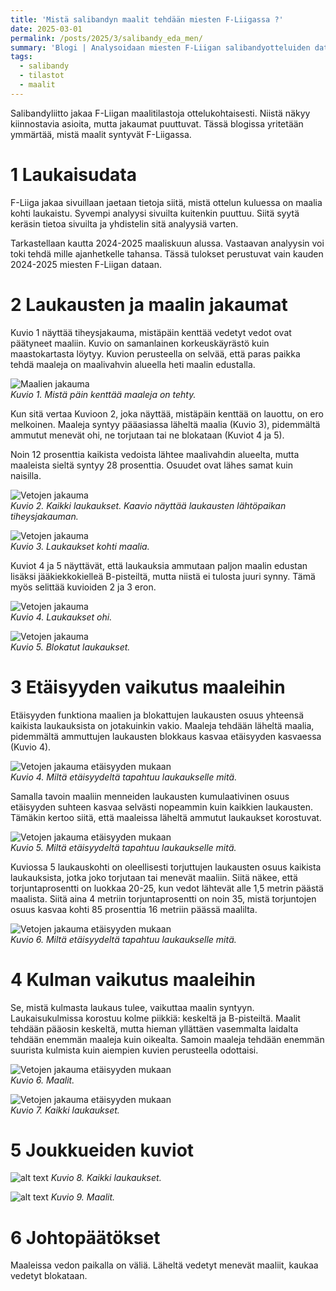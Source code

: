 ```yaml
---
title: 'Mistä salibandyn maalit tehdään miesten F-Liigassa ?'
date: 2025-03-01
permalink: /posts/2025/3/salibandy_eda_men/
summary: 'Blogi | Analysoidaan miesten F-Liigan salibandyotteluiden dataa. Kartat näyttävät, mistä maaleja tehdään. Jakaumista selviää, miltä etäisyydeltä maalit tehdään.'
tags:
  - salibandy
  - tilastot
  - maalit
---
```


Salibandyliitto jakaa F-Liigan maalitilastoja ottelukohtaisesti. Niistä näkyy kiinnostavia asioita, mutta jakaumat puuttuvat. Tässä blogissa yritetään ymmärtää, mistä maalit syntyvät F-Liigassa.

1 Laukaisudata
===

F-Liiga jakaa sivuillaan jaetaan tietoja siitä, mistä ottelun kuluessa on maalia kohti laukaistu. Syvempi analyysi sivuilta kuitenkin puuttuu. Siitä syytä keräsin tietoa sivuilta ja yhdistelin sitä analyysiä varten. 

Tarkastellaan kautta 2024-2025 maaliskuun alussa. Vastaavan analyysin voi toki tehdä mille ajanhetkelle tahansa. Tässä tulokset perustuvat vain kauden 2024-2025 miesten F-Liigan dataan.

2 Laukausten ja maalin jakaumat
====

Kuvio 1 näyttää tiheysjakauma, mistäpäin kenttää vedetyt vedot ovat päätyneet maaliin. Kuvio on samanlainen korkeuskäyrästö kuin maastokartasta löytyy. Kuvion perusteella on selvää, että paras paikka tehdä maaleja on maalivahvin alueella heti maalin edustalla.

![Maalien jakauma](/images/floorball/miehet/laukausmaali.png)<br>
_Kuvio 1. Mistä päin kenttää maaleja on tehty._

Kun sitä vertaa Kuvioon 2, joka näyttää, mistäpäin kenttää on lauottu, on ero melkoinen. Maaleja syntyy pääasiassa läheltä maalia (Kuvio 3), pidemmältä ammutut menevät ohi, ne torjutaan tai ne blokataan (Kuviot 4 ja 5).

Noin 12 prosenttia kaikista vedoista lähtee maalivahdin alueelta, mutta maaleista sieltä syntyy 28 prosenttia. Osuudet ovat lähes samat kuin naisilla.

![Vetojen jakauma](/images/floorball/miehet/laukauskaikki.png)<br>
_Kuvio 2. Kaikki laukaukset. Kaavio näyttää laukausten lähtöpaikan tiheysjakauman._

![Vetojen jakauma](/images/floorball/miehet/laukauskohti.png)<br>
_Kuvio 3. Laukaukset kohti maalia._

Kuviot 4 ja 5 näyttävät, että laukauksia ammutaan paljon maalin edustan lisäksi jääkiekkokielleä B-pisteiltä, mutta niistä ei tulosta juuri synny. Tämä myös selittää kuvioiden 2 ja 3 eron.

![Vetojen jakauma](/images/floorball/miehet/laukausohi.png)<br>
_Kuvio 4. Laukaukset ohi._

![Vetojen jakauma](/images/floorball/miehet/laukausblokattu.png)<br>
_Kuvio 5. Blokatut laukaukset._

3 Etäisyyden vaikutus maaleihin
====

Etäisyyden funktiona maalien ja blokattujen laukausten osuus yhteensä kaikista laukauksista on jotakuinkin vakio. 
Maaleja tehdään läheltä maalia, pidemmältä ammuttujen laukausten blokkaus kasvaa etäisyyden kasvaessa (Kuvio 4).

![Vetojen jakauma etäisyyden mukaan](/images/floorball/miehet/distance.png)<br>
_Kuvio 4. Miltä etäisyydeltä tapahtuu laukaukselle mitä._

Samalla tavoin maaliin menneiden laukausten kumulaativinen osuus etäisyyden suhteen kasvaa selvästi nopeammin kuin kaikkien laukausten.
Tämäkin kertoo siitä, että maaleissa läheltä ammutut laukaukset korostuvat.

![Vetojen jakauma etäisyyden mukaan](/images/floorball/miehet/distance2.png)<br>
_Kuvio 5. Miltä etäisyydeltä tapahtuu laukaukselle mitä._

Kuviossa 5 laukauskohti on oleellisesti torjuttujen laukausten osuus kaikista laukauksista, jotka joko torjutaan tai menevät maaliin. Siitä näkee, että torjuntaprosentti on luokkaa 20-25, kun vedot lähtevät alle 1,5 metrin päästä maalista. Siitä aina 4 metriin torjuntaprosentti on noin 35, mistä torjuntojen osuus kasvaa kohti 85 prosenttia 16 metriin päässä maalilta.

![Vetojen jakauma etäisyyden mukaan](/images/floorball/miehet/maali_vs_kaikki.png)<br>
_Kuvio 6. Miltä etäisyydeltä tapahtuu laukaukselle mitä._


4 Kulman vaikutus maaleihin
====

Se, mistä kulmasta laukaus tulee, vaikuttaa maalin syntyyn. Laukaisukulmissa korostuu kolme piikkiä: keskeltä ja B-pisteiltä.
Maalit tehdään pääosin keskeltä, mutta hieman yllättäen vasemmalta laidalta tehdään enemmän maaleja kuin oikealta.
Samoin maaleja tehdään enemmän suurista kulmista kuin aiempien kuvien perusteella odottaisi.

![Vetojen jakauma etäisyyden mukaan](/images/floorball/miehet/angle_laukausmaali.png)<br>
_Kuvio 6. Maalit._

![Vetojen jakauma etäisyyden mukaan](/images/floorball/miehet/angle_laukauskaikki.png)<br>
_Kuvio 7. Kaikki laukaukset._

5 Joukkueiden kuviot
===

![alt text](/images/floorball/miehet/joukkueet_laukauskaikki.png)
_Kuvio 8. Kaikki laukaukset._

![alt text](/images/floorball/miehet/joukkueet_laukausmaali.png)
_Kuvio 9. Maalit._

6 Johtopäätökset
===

Maaleissa vedon paikalla on väliä. Läheltä vedetyt menevät maaliit, kaukaa vedetyt blokataan.
